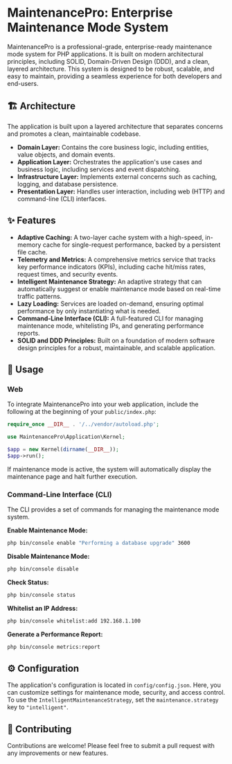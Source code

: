 # MaintenancePro: Enterprise Maintenance Mode System

MaintenancePro is a professional-grade, enterprise-ready maintenance mode system for PHP applications. It is built on modern architectural principles, including SOLID, Domain-Driven Design (DDD), and a clean, layered architecture. This system is designed to be robust, scalable, and easy to maintain, providing a seamless experience for both developers and end-users.

## 🏗️ Architecture

The application is built upon a layered architecture that separates concerns and promotes a clean, maintainable codebase.

*   **Domain Layer:** Contains the core business logic, including entities, value objects, and domain events.
*   **Application Layer:** Orchestrates the application's use cases and business logic, including services and event dispatching.
*   **Infrastructure Layer:** Implements external concerns such as caching, logging, and database persistence.
*   **Presentation Layer:** Handles user interaction, including web (HTTP) and command-line (CLI) interfaces.

## ✨ Features

*   **Adaptive Caching:** A two-layer cache system with a high-speed, in-memory cache for single-request performance, backed by a persistent file cache.
*   **Telemetry and Metrics:** A comprehensive metrics service that tracks key performance indicators (KPIs), including cache hit/miss rates, request times, and security events.
*   **Intelligent Maintenance Strategy:** An adaptive strategy that can automatically suggest or enable maintenance mode based on real-time traffic patterns.
*   **Lazy Loading:** Services are loaded on-demand, ensuring optimal performance by only instantiating what is needed.
*   **Command-Line Interface (CLI):** A full-featured CLI for managing maintenance mode, whitelisting IPs, and generating performance reports.
*   **SOLID and DDD Principles:** Built on a foundation of modern software design principles for a robust, maintainable, and scalable application.

## 🚀 Usage

### Web

To integrate MaintenancePro into your web application, include the following at the beginning of your `public/index.php`:

```php
require_once __DIR__ . '/../vendor/autoload.php';

use MaintenancePro\Application\Kernel;

$app = new Kernel(dirname(__DIR__));
$app->run();
```

If maintenance mode is active, the system will automatically display the maintenance page and halt further execution.

### Command-Line Interface (CLI)

The CLI provides a set of commands for managing the maintenance mode system.

**Enable Maintenance Mode:**
```bash
php bin/console enable "Performing a database upgrade" 3600
```

**Disable Maintenance Mode:**
```bash
php bin/console disable
```

**Check Status:**
```bash
php bin/console status
```

**Whitelist an IP Address:**
```bash
php bin/console whitelist:add 192.168.1.100
```

**Generate a Performance Report:**
```bash
php bin/console metrics:report
```

## ⚙️ Configuration

The application's configuration is located in `config/config.json`. Here, you can customize settings for maintenance mode, security, and access control. To use the `IntelligentMaintenanceStrategy`, set the `maintenance.strategy` key to `"intelligent"`.

## 🤝 Contributing

Contributions are welcome! Please feel free to submit a pull request with any improvements or new features.